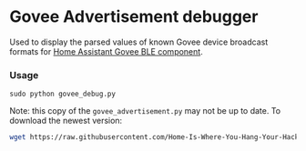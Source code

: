 # Govee Advertisement debugger

Used to display the parsed values of known Govee device broadcast formats for
 [Home Assistant Govee BLE component](https://raw.githubusercontent.com/Home-Is-Where-You-Hang-Your-Hack/sensor.goveetemp_bt_hci/).  

### Usage

```
sudo python govee_debug.py
```


Note: this copy of the `govee_advertisement.py` may not be up to date.  To
 download the newest version:

```bash
wget https://raw.githubusercontent.com/Home-Is-Where-You-Hang-Your-Hack/sensor.goveetemp_bt_hci/master/custom_components/govee_ble_hci/govee_advertisement.py
```
